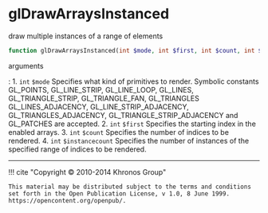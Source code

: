 # glDrawArraysInstanced
draw multiple instances of a range of elements

```php
function glDrawArraysInstanced(int $mode, int $first, int $count, int $instancecount) : void
```

arguments

:    1. `int` `$mode` Specifies what kind of primitives to render. Symbolic
    constants <constant>GL_POINTS</constant>, <constant>GL_LINE_STRIP</constant>,
    <constant>GL_LINE_LOOP</constant>, <constant>GL_LINES</constant>,
    <constant>GL_TRIANGLE_STRIP</constant>, <constant>GL_TRIANGLE_FAN</constant>,
    <constant>GL_TRIANGLES</constant> <constant>GL_LINES_ADJACENCY</constant>,
    <constant>GL_LINE_STRIP_ADJACENCY</constant>,
    <constant>GL_TRIANGLES_ADJACENCY</constant>,
    <constant>GL_TRIANGLE_STRIP_ADJACENCY</constant> and
    <constant>GL_PATCHES</constant> are accepted.
    2. `int` `$first` Specifies the starting index in the enabled arrays.
    3. `int` `$count` Specifies the number of indices to be rendered.
    4. `int` `$instancecount` Specifies the number of instances of the specified
    range of indices to be rendered.

---
     

!!! cite "Copyright © 2010-2014 Khronos Group"

    This material may be distributed subject to the terms and conditions set forth in the Open Publication License, v 1.0, 8 June 1999. https://opencontent.org/openpub/.